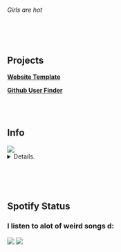 <h6>Girls are hot</h6>


<br></br>
<h2>Projects</h2>

<div></div>

<b><a href="https://cased-vsc.github.io/websiteTemplate.html">Website Template</a></b>

<div></div>

<b><a href="https://cased-vsc.github.io/githubUserFinder.html">Github User Finder</a></b>

<br></br>

<h2>Info</h2>

<div>
	
<img src="https://lanyard-profile-readme.vercel.app/api/626848427736694795?theme=dark&bg=222024&animated=true&hideDiscrim=true&borderRadius=30px&idleMessage=In%20a%20shooter%F0%9F%98%81">
	
	


   <details> 
   <summary>Details.</summary>
    <br />
    <a>
      <img src="https://github-readme-stats-notauserx.vercel.app/api/top-langs/?username=cased-vsc&layout=compact&theme=blue-green&hide_title=true&hide_border=true&card_width=445&hide=nix,shell" />
    </a>    
		 <a>
	<img src="https://github-readme-stats.vercel.app/api?username=cased-vsc&show_icons=true&hide=issues,stars&theme=blue-green">
		 </a>
  </details>
  <br />
 
</div>

<br></br>

<h2>Spotify Status</h2>

<h3>I listen to alot of weird songs d:</h3>

<img src="https://spotify-github-profile.vercel.app/api/view?uid=soloboyyeet&cover_image=true&theme=default">

<img src="https://readme-typing-svg.herokuapp.com?size=30&lines=Get+some+bitches.">